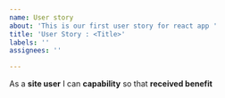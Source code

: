 ```yaml
---
name: User story
about: 'This is our first user story for react app '
title: 'User Story : <Title>'
labels: ''
assignees: ''

---
```


As a **site user** I can **capability** so that **received benefit**
